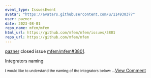 ```yaml
---
event_type: IssuesEvent
avatar: "https://avatars.githubusercontent.com/u/11493037?"
user: pazner
date: 2023-08-01
repo_name: mfem/mfem
html_url: https://github.com/mfem/mfem/issues/3801
repo_url: https://github.com/mfem/mfem
---
```


<a href='https://github.com/pazner' target='_blank'>pazner</a> closed issue <a href='https://github.com/mfem/mfem/issues/3801' target='_blank'>mfem/mfem#3801</a>.

<p>Integrators naming</p><small>I would like to understand the naming of the integrators below:...</small><a href='https://github.com/mfem/mfem/issues/3801' target='_blank'>View Comment</a>
